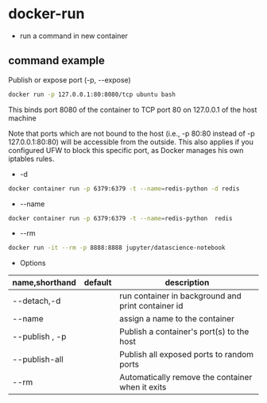 # docker-run

- run a command in new container

## command example
Publish or expose port (-p, --expose)

```bash
docker run -p 127.0.0.1:80:8080/tcp ubuntu bash
```

This binds port 8080 of the container to TCP port 80 on 127.0.0.1 of the host machine

Note that ports which are not bound to the host (i.e., -p 80:80 instead of -p 127.0.0.1:80:80) will be accessible from the outside. This also applies if you configured UFW to block this specific port, as Docker manages his own iptables rules.

- -d
```bash
docker container run -p 6379:6379 -t --name=redis-python -d redis
```

- --name
```bash
docker container run -p 6379:6379 -t --name=redis-python  redis
```
- --rm
```bash
docker run -it --rm -p 8888:8888 jupyter/datascience-notebook
```

- Options

|name,shorthand|default|description|
|--|--|--|
|--detach,-d|| run container in background and print container id|
|--name| | assign a name to the container|
|--publish , -p| |Publish a container's port(s) to the host|
|--publish-all| | Publish all exposed ports to random ports|
|--rm||Automatically remove the container when it exits|


